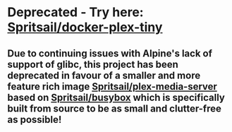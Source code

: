 # Deprecated - Try here: [Spritsail/docker-plex-tiny](https://github.com/Spritsail/plex-media-server)
## Due to continuing issues with Alpine's lack of support of glibc, this project has been deprecated in favour of a smaller and more feature rich image [Spritsail/plex-media-server](https://github.com/Spritsail/plex-media-server) based on [Spritsail/busybox](https://github.com/Spritsail/busybox) which is specifically built from source to be as small and clutter-free as possible!
